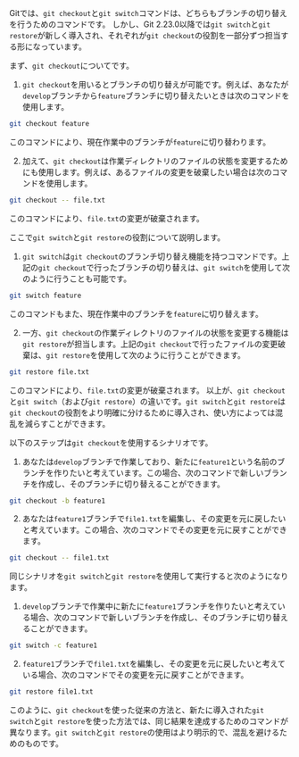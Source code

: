 Gitでは、`git checkout`と`git switch`コマンドは、どちらもブランチの切り替えを行うためのコマンドです。
しかし、Git 2.23.0以降では`git switch`と`git restore`が新しく導入され、それぞれが`git checkout`の役割を一部分ずつ担当する形になっています。

まず、`git checkout`についてです。
1. `git checkout`を用いるとブランチの切り替えが可能です。例えば、あなたが`develop`ブランチから`feature`ブランチに切り替えたいときは次のコマンドを使用します。
```bash
git checkout feature
```
このコマンドにより、現在作業中のブランチが`feature`に切り替わります。

2. 加えて、`git checkout`は作業ディレクトリのファイルの状態を変更するためにも使用します。例えば、あるファイルの変更を破棄したい場合は次のコマンドを使用します。
```bash
git checkout -- file.txt
```
このコマンドにより、`file.txt`の変更が破棄されます。

ここで`git switch`と`git restore`の役割について説明します。
1. `git switch`は`git checkout`のブランチ切り替え機能を持つコマンドです。上記の`git checkout`で行ったブランチの切り替えは、`git switch`を使用して次のように行うことも可能です。
```bash
git switch feature
```
このコマンドもまた、現在作業中のブランチを`feature`に切り替えます。

2. 一方、`git checkout`の作業ディレクトリのファイルの状態を変更する機能は`git restore`が担当します。上記の`git checkout`で行ったファイルの変更破棄は、`git restore`を使用して次のように行うことができます。
```bash
git restore file.txt
```
このコマンドにより、`file.txt`の変更が破棄されます。
以上が、`git checkout`と`git switch`（および`git restore`）の違いです。`git switch`と`git restore`は`git checkout`の役割をより明確に分けるために導入され、使い方によっては混乱を減らすことができます。

以下のステップは`git checkout`を使用するシナリオです。
1. あなたは`develop`ブランチで作業しており、新たに`feature1`という名前のブランチを作りたいと考えています。この場合、次のコマンドで新しいブランチを作成し、そのブランチに切り替えることができます。
```bash
git checkout -b feature1
```
2. あなたは`feature1`ブランチで`file1.txt`を編集し、その変更を元に戻したいと考えています。この場合、次のコマンドでその変更を元に戻すことができます。
```bash
git checkout -- file1.txt
```
同じシナリオを`git switch`と`git restore`を使用して実行すると次のようになります。

1. `develop`ブランチで作業中に新たに`feature1`ブランチを作りたいと考えている場合、次のコマンドで新しいブランチを作成し、そのブランチに切り替えることができます。
```bash
git switch -c feature1
```

2. `feature1`ブランチで`file1.txt`を編集し、その変更を元に戻したいと考えている場合、次のコマンドでその変更を元に戻すことができます。
```bash
git restore file1.txt
```
このように、`git checkout`を使った従来の方法と、新たに導入された`git switch`と`git restore`を使った方法では、同じ結果を達成するためのコマンドが異なります。`git switch`と`git restore`の使用はより明示的で、混乱を避けるためのものです。
